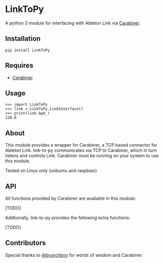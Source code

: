 # LinkToPy #
A python 3 module for interfacing with Ableton Link via [Carabiner](https://github.com/brunchboy/carabiner).

## Installation ##

    pip install LinkToPy
    
## Requires ##

- [Carabiner](https://github.com/brunchboy/carabiner)

## Usage ##

```pycon
>>> import LinkToPy
>>> link = LinkToPy.LinkInterface()
>>> print(link.bpm_)
120.0
```

## About ##

This module provides a wrapper for Carabiner, a TCP based connector for Ableton Link. link-to-py communicates via TCP to Carabiner, which in turn listens and controls Link.
Carabiner must be running on your system to use this module. 

Tested on Linux only (unbuntu and raspbian)

## API ##

All functions provided by Carabiner are available in this module:

[TODO]

Addtionally, link-to-py provides the following extra functions:

[TODO]

## Contributors ##

Special thanks to [@brunchboy](https://github.com/brunchboy) for words of wisdom and Carabiner:

